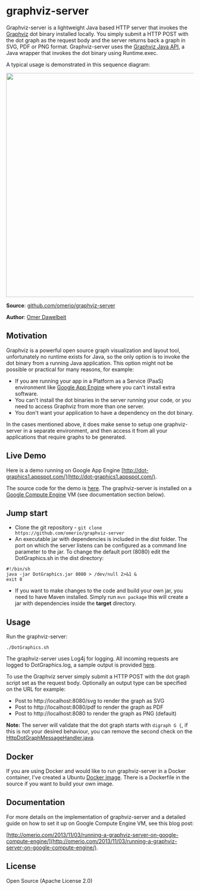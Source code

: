 graphviz-server
===============

Graphviz-server is a lightweight Java based HTTP server that invokes the [Graphviz](http://www.graphviz.org/) dot binary installed locally. You simply submit a HTTP POST with the dot graph as the request body and the server returns back a graph in SVG, PDF or PNG format. Graphviz-server uses the [Graphviz Java API](https://github.com/jabbalaci/graphviz-java-api), a Java wrapper that invokes the dot binary using Runtime.exec.

A typical usage is demonstrated in this sequence diagram:

<img src="http://omerio.com/wp-content/uploads/2013/11/dot_server.png" width="600">

**Source**: [github.com/omerio/graphviz-server](https://github.com/omerio/graphviz-server)

**Author**: [Omer Dawelbeit](http://omerio.com/omer-dawelbeit/)

## Motivation

Graphviz is a powerful open source graph visualization and layout tool, unfortunately no runtime exists for Java, so the only option is to invoke the dot binary from a running Java application. This option might not be possible or practical for many reasons, for example:

* If you are running your app in a Platform as a Service (PaaS) environment like [Google App Engine](https://cloud.google.com/appengine/) where you can't install extra software.
* You can't install the dot binaries in the server running your code, or you need to access Graphviz from more than one server.
* You don't want your application to have a dependency on the dot binary. 

In the cases mentioned above, it does make sense to setup one graphviz-server in a separate environment, and then access it from all your applications that require graphs to be generated.

## Live Demo

Here is a demo running on Google App Engine [http://dot-graphics1.appspot.com/](http://dot-graphics1.appspot.com/). 

The source code for the demo is [here](https://github.com/omerio/graphviz-appengine). The graphviz-server is installed on a [Google Compute Engine](https://cloud.google.com/compute/) VM (see documentation section below).


## Jump start

* Clone the git repository - `git clone https://github.com/omerio/graphviz-server`
* An executable jar with dependencies is included in the dist folder. The port on which the server listens can be configured as a command line parameter to the jar. To change the default port (8080) edit the DotGraphics.sh in the dist directory:
```
#!/bin/sh
java -jar DotGraphics.jar 8080 > /dev/null 2>&1 &
exit 0
```
* If you want to make changes to the code and build your own jar, you need to have Maven installed. Simply run `mvn package` this will create a jar with dependencies inside the **target** directory.

## Usage

Run the graphviz-server:
```
./DotGraphics.sh
```

The graphviz-server uses Log4j for logging. All incoming requests are logged to DotGraphics.log, a sample output is provided [here](https://github.com/omerio/graphviz-server/blob/master/dist/DotGraphics.log).

To use the Graphviz server simply submit a HTTP POST with the dot graph script set as the request body. Optionally an output type can be specified on the URL for example:

* Post to http://localhost:8080/svg to render the graph as SVG
* Post to http://localhost:8080/pdf to render the graph as PDF
* Post to http://localhost:8080 to render the graph as PNG (default)

**Note:** The server will validate that the dot graph starts with `digraph G {`, if this is not your desired behaviour, you can remove the second check on the [HttpDotGraphMessageHandler.java](https://github.com/omerio/graphviz-server/blob/master/src/info/dawelbeit/graphviz/dot/HttpDotGraphMessageHandler.java#L82).

## Docker

If you are using Docker and would like to run graphviz-server in a Docker container, I've created a Ubuntu [Docker image](https://hub.docker.com/r/omerio/graphviz-server/). There is a Dockerfile in the source if you want to build your own image.


## Documentation

For more details on the implementation of graphviz-server and a detailed guide on how to set it up on Google Compute Engine VM, see this blog post:


[http://omerio.com/2013/11/03/running-a-graphviz-server-on-google-compute-engine/](http://omerio.com/2013/11/03/running-a-graphviz-server-on-google-compute-engine/).

## License

Open Source (Apache License 2.0)

